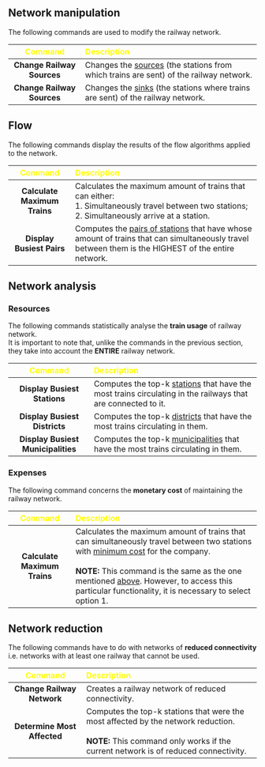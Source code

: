 ## Network manipulation

The following commands are used to modify the railway network.

|          <span style="color:yellow">Command</span>          | <span style="color:yellow">Description</span>                                                    |
|:-----------------------------------------------------------:|:-------------------------------------------------------------------------------------------------|
|                 **Change Railway Sources**                  | Changes the <ins>sources</ins> (the stations from which trains are sent) of the railway network. |
|                 **Change Railway Sources**                  | Changes the <ins>sinks</ins> (the stations where trains are sent) of the railway network.        |

## Flow

The following commands display the results of the flow algorithms applied to the network.

|            <span style="color:yellow">Command</span>             | <span style="color:yellow">Description</span>                                                                                                                |
|:----------------------------------------------------------------:|:-------------------------------------------------------------------------------------------------------------------------------------------------------------|
|                   **Calculate Maximum Trains**                   | Calculates the maximum amount of trains that can either:<br/>1. Simultaneously travel between two stations;<br/>2. Simultaneously arrive at a station.       |
|                    **Display Busiest Pairs**                     | Computes the <ins>pairs of stations</ins> that have whose amount of trains that can simultaneously travel between them is the HIGHEST of the entire network. |

## Network analysis

### Resources

The following commands statistically analyse the **train usage** of railway network.<br>
It is important to note that, unlike the commands in the previous section, they take into account the **ENTIRE** railway network.

| <span style="color:yellow">Command</span> | <span style="color:yellow">Description</span>                                                                          |
|:-----------------------------------------:|:-----------------------------------------------------------------------------------------------------------------------|
|       **Display Busiest Stations**        | Computes the top-k <ins>stations</ins> that have the most trains circulating in the railways that are connected to it. |
|       **Display Busiest Districts**       | Computes the top-k <ins>districts</ins> that have the most trains circulating in them.                                 |
|    **Display Busiest Municipalities**     | Computes the top-k <ins>municipalities</ins> that have the most trains circulating in them.                            |

### Expenses

The following command concerns the **monetary cost** of maintaining the railway network.<br>

| <span style="color:yellow">Command</span> | <span style="color:yellow">Description</span>                                                                                                                                                                                                                                                                    |
|:-----------------------------------------:|:-----------------------------------------------------------------------------------------------------------------------------------------------------------------------------------------------------------------------------------------------------------------------------------------------------------------|
|       **Calculate Maximum Trains**        | Calculates the maximum amount of trains that can simultaneously travel between two stations with <ins>minimum cost</ins> for the company.<br/><br/>**NOTE:** This command is the same as the one mentioned [above](#Flow). However, to access this particular functionality, it is necessary to select option 1. |

## Network reduction

The following commands have to do with networks of **reduced connectivity** i.e. networks with at least one railway that cannot be used.

| <span style="color:yellow">Command</span> | <span style="color:yellow">Description</span>                                                                                                                                   |
|:-----------------------------------------:|:--------------------------------------------------------------------------------------------------------------------------------------------------------------------------------|
|        **Change Railway Network**         | Creates a railway network of reduced connectivity.                                                                                                                              |
|        **Determine Most Affected**        | Computes the top-k stations that were the most affected by the network reduction.<br/><br/>**NOTE:** This command only works if the current network is of reduced connectivity. |
